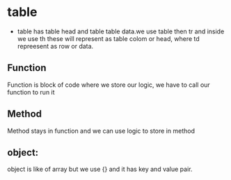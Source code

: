 # table 
- table has table head and table table data.we use table then tr and inside we use th these will represent as table colom or head, where td repreesent as row or data.
## Function
Function is block of code where we store our logic, we have to call our function to run it
## Method
Method stays in function and we can use logic to store in method
## object: 
object is like of array but we use {} and it has key and value pair.
